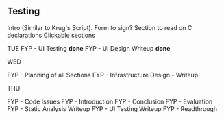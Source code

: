 Testing
---
Intro (Similar to Krug's Script).
Form to sign?
Section to read on C declarations
Clickable sections

TUE
FYP - UI Testing **done**
FYP - UI Design Writeup **done**

WED

FYP - Planning of all Sections 
FYP - Infrastructure Design - Writeup

THU

FYP - Code Issues
FYP - Introduction
FYP - Conclusion
FYP - Evaluation
FYP - Static Analysis Writeup
FYP - UI Testing Writeup
FYP - Readthrough










